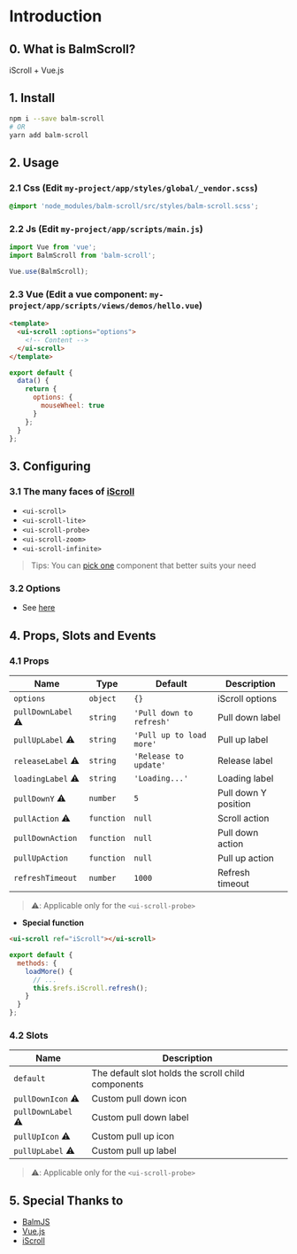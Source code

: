 # Introduction

## 0. What is BalmScroll?

iScroll + Vue.js

## 1. Install

```sh
npm i --save balm-scroll
# OR
yarn add balm-scroll
```

## 2. Usage

### 2.1 Css (Edit `my-project/app/styles/global/_vendor.scss`)

```css
@import 'node_modules/balm-scroll/src/styles/balm-scroll.scss';
```

### 2.2 Js (Edit `my-project/app/scripts/main.js`)

```js
import Vue from 'vue';
import BalmScroll from 'balm-scroll';

Vue.use(BalmScroll);
```

### 2.3 Vue (Edit a vue component: `my-project/app/scripts/views/demos/hello.vue`)

```html
<template>
  <ui-scroll :options="options">
    <!-- Content -->
  </ui-scroll>
</template>
```

```js
export default {
  data() {
    return {
      options: {
        mouseWheel: true
      }
    };
  }
};
```

## 3. Configuring

### 3.1 The many faces of [iScroll](https://github.com/cubiq/iscroll/#the-many-faces-of-iscroll)

- `<ui-scroll>`
- `<ui-scroll-lite>`
- `<ui-scroll-probe>`
- `<ui-scroll-zoom>`
- `<ui-scroll-infinite>`

> Tips: You can [pick one](https://github.com/cubiq/iscroll/#the-many-faces-of-iscroll) component that better suits your need

### 3.2 Options

- See [here](https://github.com/cubiq/iscroll/#configuring-the-iscroll)

## 4. Props, Slots and Events

### 4.1 Props

| Name               | Type       | Default                  | Description          |
| ------------------ | ---------- | ------------------------ | -------------------- |
| `options`          | `object`   | `{}`                     | iScroll options      |
| `pullDownLabel` ⚠️ | `string`   | `'Pull down to refresh'` | Pull down label      |
| `pullUpLabel` ⚠️   | `string`   | `'Pull up to load more'` | Pull up label        |
| `releaseLabel` ⚠️  | `string`   | `'Release to update'`    | Release label        |
| `loadingLabel` ⚠️  | `string`   | `'Loading...'`           | Loading label        |
| `pullDownY` ⚠️     | `number`   | `5`                      | Pull down Y position |
| `pullAction` ⚠️    | `function` | `null`                   | Scroll action        |
| `pullDownAction`   | `function` | `null`                   | Pull down action     |
| `pullUpAction`     | `function` | `null`                   | Pull up action       |
| `refreshTimeout`   | `number`   | `1000`                   | Refresh timeout      |

> ⚠️: Applicable only for the `<ui-scroll-probe>`

- **Special function**

```html
<ui-scroll ref="iScroll"></ui-scroll>
```

```js
export default {
  methods: {
    loadMore() {
      // ...
      this.$refs.iScroll.refresh();
    }
  }
};
```

### 4.2 Slots

| Name               | Description                                        |
| ------------------ | -------------------------------------------------- |
| `default`          | The default slot holds the scroll child components |
| `pullDownIcon` ⚠️  | Custom pull down icon                              |
| `pullDownLabel` ⚠️ | Custom pull down label                             |
| `pullUpIcon` ⚠️    | Custom pull up icon                                |
| `pullUpLabel` ⚠️   | Custom pull up label                               |

> ⚠️: Applicable only for the `<ui-scroll-probe>`

## 5. Special Thanks to

- [BalmJS](https://balmjs.com/)
- [Vue.js](https://vuejs.org/)
- [iScroll](https://github.com/cubiq/iscroll/)
